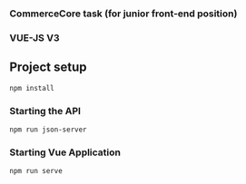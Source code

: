 ### CommerceCore task (for junior front-end position)
### VUE-JS V3


## Project setup
```
npm install
```

### Starting the API
```
npm run json-server
```

### Starting Vue Application
```
npm run serve
```

